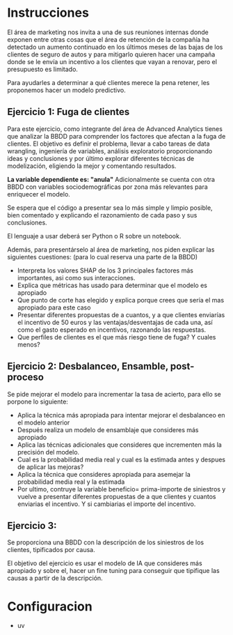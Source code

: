 
# Instrucciones
El área de marketing nos invita a una de sus reuniones internas donde exponen entre otras cosas que el área de retención de la compañía ha detectado un aumento continuado en los últimos meses de las bajas de los clientes de seguro de autos y para mitigarlo quieren hacer una campaña donde se le envía un incentivo a los clientes que vayan a renovar, pero el presupuesto es limitado.

Para ayudarles a determinar a qué clientes merece la pena retener, les proponemos hacer un modelo predictivo.


## Ejercicio 1: Fuga de clientes

Para este ejercicio, como integrante del área de Advanced Analytics tienes que analizar la BBDD para comprender los factores
que afectan a la fuga de clientes. El objetivo es definir el problema, llevar a cabo tareas de data wrangling, ingeniería de variables,
análisis exploratorio proporcionando ideas y conclusiones y por último explorar diferentes técnicas de modelización, eligiendo la mejor y comentando resultados.

**La variable dependiente es: "anula"**
Adicionalmente se cuenta con otra BBDD con variables sociodemográficas por zona más relevantes para enriquecer el modelo.

Se espera que el código a presentar sea lo más simple y limpio posible, bien comentado y explicando el razonamiento de cada paso y sus conclusiones.

El lenguaje a usar deberá ser Python o R sobre un notebook.

Además, para presentárselo al área de marketing, nos piden explicar las siguientes cuestiones: (para lo cual reserva una parte de la BBDD)

- Interpreta los valores SHAP de los 3 principales factores más importantes, asi como sus interacciones.
- Explica que métricas has usado para determinar que el modelo es apropiado
- Que punto de corte has elegido y explica porque crees que sería el mas apropiado para este caso
- Presentar diferentes propuestas de a cuantos, y a que clientes enviarías el incentivo de 50 euros y las ventajas/desventajas de cada una, así como el gasto esperado en incentivos, razonando las respuestas. 
- Que perfiles de clientes es el que más riesgo tiene de fuga? Y cuales menos?


## Ejercicio 2: Desbalanceo, Ensamble, post-proceso

Se pide mejorar el modelo para incrementar la tasa de acierto, para ello se porpone lo siguiente:

- Aplica la técnica más apropiada para intentar mejorar el desbalanceo en el modelo anterior
- Después realiza un modelo de ensamblaje  que consideres más apropiado
- Aplica las técnicas adicionales que consideres que incrementen más la precisión del modelo.
- Cual es la probabilidad media real y cual es la estimada antes y despues de aplicar las mejoras? 
- Aplica la técnica que consideres apropiada para asemejar la probabilidad media real y la estimada
- Por ultimo, contruye la variable beneficio= prima-importe de siniestros y vuelve a presentar diferentes propuestas de a que clientes y cuantos enviarias el incentivo. Y si cambiarias el importe del incentivo.


## Ejercicio 3:

Se proporciona una BBDD con la descripción de los siniestros de los clientes, tipificados por causa.

El objetivo del ejercicio es usar el modelo de IA que consideres más apropiado y sobre el, hacer un fine tuning para conseguir que tipifique las causas a partir de la descripción.


# Configuracion

- uv